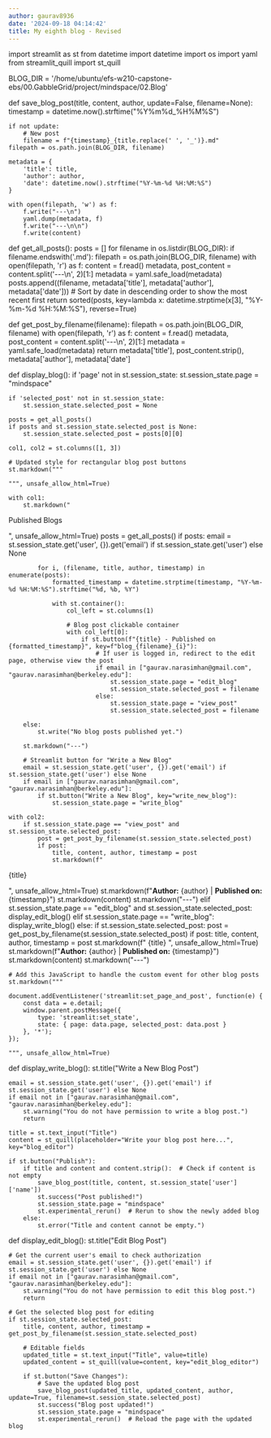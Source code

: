 ```yaml
---
author: gaurav8936
date: '2024-09-18 04:14:42'
title: My eighth blog - Revised
---
```


import streamlit as st
from datetime import datetime
import os
import yaml
from streamlit_quill import st_quill

BLOG_DIR = '/home/ubuntu/efs-w210-capstone-ebs/00.GabbleGrid/project/mindspace/02.Blog'

def save_blog_post(title, content, author, update=False, filename=None):
    timestamp = datetime.now().strftime("%Y%m%d_%H%M%S")
    
    if not update:
        # New post
        filename = f"{timestamp}_{title.replace(' ', '_')}.md"
    filepath = os.path.join(BLOG_DIR, filename)
    
    metadata = {
        'title': title,
        'author': author,
        'date': datetime.now().strftime("%Y-%m-%d %H:%M:%S")
    }
    
    with open(filepath, 'w') as f:
        f.write("---\n")
        yaml.dump(metadata, f)
        f.write("---\n\n")
        f.write(content)

def get_all_posts():
    posts = []
    for filename in os.listdir(BLOG_DIR):
        if filename.endswith('.md'):
            filepath = os.path.join(BLOG_DIR, filename)
            with open(filepath, 'r') as f:
                content = f.read()
                metadata, post_content = content.split('---\n', 2)[1:]
                metadata = yaml.safe_load(metadata)
                posts.append((filename, metadata['title'], metadata['author'], metadata['date']))
    # Sort by date in descending order to show the most recent first
    return sorted(posts, key=lambda x: datetime.strptime(x[3], "%Y-%m-%d %H:%M:%S"), reverse=True)

def get_post_by_filename(filename):
    filepath = os.path.join(BLOG_DIR, filename)
    with open(filepath, 'r') as f:
        content = f.read()
        metadata, post_content = content.split('---\n', 2)[1:]
        metadata = yaml.safe_load(metadata)
    return metadata['title'], post_content.strip(), metadata['author'], metadata['date']

def display_blog():
    if 'page' not in st.session_state:
        st.session_state.page = "mindspace"
    
    if 'selected_post' not in st.session_state:
        st.session_state.selected_post = None

    posts = get_all_posts()
    if posts and st.session_state.selected_post is None:
        st.session_state.selected_post = posts[0][0]

    col1, col2 = st.columns([1, 3])

    # Updated style for rectangular blog post buttons
    st.markdown("""
        
    """, unsafe_allow_html=True)

    with col1:
        st.markdown("
Published Blogs

", unsafe_allow_html=True)
        posts = get_all_posts()
        if posts:
            email = st.session_state.get('user', {}).get('email') if st.session_state.get('user') else None

            for i, (filename, title, author, timestamp) in enumerate(posts):
                formatted_timestamp = datetime.strptime(timestamp, "%Y-%m-%d %H:%M:%S").strftime("%d, %b, %Y")
                
                with st.container():
                    col_left = st.columns(1)
                    
                    # Blog post clickable container
                    with col_left[0]:
                        if st.button(f"{title} - Published on {formatted_timestamp}", key=f"blog_{filename}_{i}"):
                            # If user is logged in, redirect to the edit page, otherwise view the post
                            if email in ["gaurav.narasimhan@gmail.com", "gaurav.narasimhan@berkeley.edu"]:
                                st.session_state.page = "edit_blog"
                                st.session_state.selected_post = filename
                            else:
                                st.session_state.page = "view_post"
                                st.session_state.selected_post = filename

        else:
            st.write("No blog posts published yet.")

        st.markdown("---")

        # Streamlit button for "Write a New Blog"
        email = st.session_state.get('user', {}).get('email') if st.session_state.get('user') else None
        if email in ["gaurav.narasimhan@gmail.com", "gaurav.narasimhan@berkeley.edu"]:
            if st.button("Write a New Blog", key="write_new_blog"):
                st.session_state.page = "write_blog"

    with col2:
        if st.session_state.page == "view_post" and st.session_state.selected_post:
            post = get_post_by_filename(st.session_state.selected_post)
            if post:
                title, content, author, timestamp = post
                st.markdown(f"
{title}

", unsafe_allow_html=True)
                st.markdown(f"**Author:** {author}  |  **Published on:** {timestamp}")
                st.markdown(content)
                st.markdown("---")
        elif st.session_state.page == "edit_blog" and st.session_state.selected_post:
            display_edit_blog()
        elif st.session_state.page == "write_blog":
            display_write_blog()
        else:
            if st.session_state.selected_post:
                post = get_post_by_filename(st.session_state.selected_post)
                if post:
                    title, content, author, timestamp = post
                    st.markdown(f"
{title}
", unsafe_allow_html=True)
                    st.markdown(f"**Author:** {author}  |  **Published on:** {timestamp}")
                    st.markdown(content)
                    st.markdown("---")

    # Add this JavaScript to handle the custom event for other blog posts
    st.markdown("""
    
    document.addEventListener('streamlit:set_page_and_post', function(e) {
        const data = e.detail;
        window.parent.postMessage({
            type: 'streamlit:set_state',
            state: { page: data.page, selected_post: data.post }
        }, '*');
    });
    
    """, unsafe_allow_html=True)

def display_write_blog():
    st.title("Write a New Blog Post")

    email = st.session_state.get('user', {}).get('email') if st.session_state.get('user') else None
    if email not in ["gaurav.narasimhan@gmail.com", "gaurav.narasimhan@berkeley.edu"]:
        st.warning("You do not have permission to write a blog post.")
        return

    title = st.text_input("Title")
    content = st_quill(placeholder="Write your blog post here...", key="blog_editor")

    if st.button("Publish"):
        if title and content and content.strip():  # Check if content is not empty
            save_blog_post(title, content, st.session_state['user']['name'])
            st.success("Post published!")
            st.session_state.page = "mindspace"
            st.experimental_rerun()  # Rerun to show the newly added blog
        else:
            st.error("Title and content cannot be empty.")

def display_edit_blog():
    st.title("Edit Blog Post")
    
    # Get the current user's email to check authorization
    email = st.session_state.get('user', {}).get('email') if st.session_state.get('user') else None
    if email not in ["gaurav.narasimhan@gmail.com", "gaurav.narasimhan@berkeley.edu"]:
        st.warning("You do not have permission to edit this blog post.")
        return
    
    # Get the selected blog post for editing
    if st.session_state.selected_post:
        title, content, author, timestamp = get_post_by_filename(st.session_state.selected_post)
    
        # Editable fields
        updated_title = st.text_input("Title", value=title)
        updated_content = st_quill(value=content, key="edit_blog_editor")

        if st.button("Save Changes"):
            # Save the updated blog post
            save_blog_post(updated_title, updated_content, author, update=True, filename=st.session_state.selected_post)
            st.success("Blog post updated!")
            st.session_state.page = "mindspace"
            st.experimental_rerun()  # Reload the page with the updated blog
